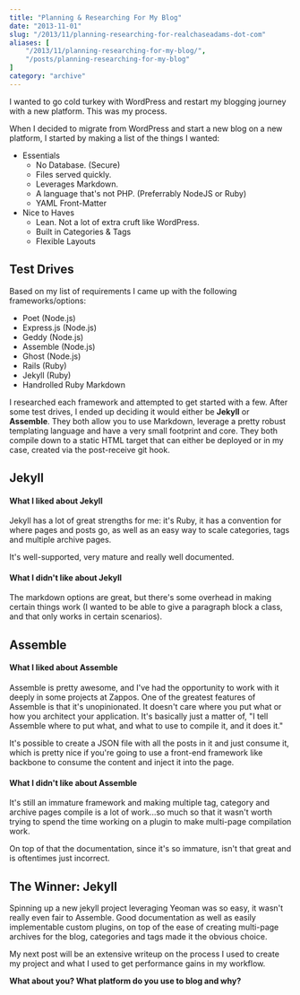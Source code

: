 ```yaml
---
title: "Planning & Researching For My Blog"
date: "2013-11-01"
slug: "/2013/11/planning-researching-for-realchaseadams-dot-com"
aliases: [
    "/2013/11/planning-researching-for-my-blog/",
    "/posts/planning-researching-for-my-blog"
]
category: "archive"
---
```


I wanted to go cold turkey with WordPress and restart my blogging journey with a new platform. This was my process.

When I decided to migrate from WordPress and start a new blog on a new platform, I started by making a list of the things I wanted:

- Essentials
  - No Database. (Secure)
  - Files served quickly.
  - Leverages Markdown.
  - A language that's not PHP. (Preferrably NodeJS or Ruby)
  - YAML Front-Matter
- Nice to Haves
  - Lean. Not a lot of extra cruft like WordPress.
  - Built in Categories &amp; Tags
  - Flexible Layouts

## Test Drives

Based on my list of requirements I came up with the following frameworks/options:

- Poet (Node.js)
- Express.js (Node.js)
- Geddy (Node.js)
- Assemble (Node.js)
- Ghost (Node.js)
- Rails (Ruby)
- Jekyll (Ruby)
- Handrolled Ruby Markdown

I researched each framework and attempted to get started with a few. After some test drives, I ended up deciding it would either be __Jekyll__ or __Assemble__. They both allow you to use Markdown, leverage a pretty robust templating language and have a very small footprint and core. They both compile down to a static HTML target that can either be deployed or in my case, created via the post-receive git hook.

## Jekyll

#### What I liked about Jekyll

Jekyll has a lot of great strengths for me: it's Ruby, it has a convention for where pages and posts go, as well as an easy way to scale categories, tags and multiple archive pages.

It's well-supported, very mature and really well documented.

#### What I didn't like about Jekyll

The markdown options are great, but there's some overhead in making certain things work (I wanted to be able to give a paragraph block a class, and that only works in certain scenarios).

## Assemble

#### What I liked about Assemble

Assemble is pretty awesome, and I've had the opportunity to work with it deeply in some projects at Zappos. One of the greatest features of Assemble is that it's unopinionated. It doesn't care where you put what or how you architect your application. It's basically just a matter of, "I tell Assemble where to put what, and what to use to compile it, and it does it."

It's possible to create a JSON file with all the posts in it and just consume it, which is pretty nice if you're going to use a front-end framework like backbone to consume the content and inject it into the page.

#### What I didn't like about Assemble

It's still an immature framework and making multiple tag, category and archive pages compile is a lot of work...so much so that it wasn't worth trying to spend the time working on a plugin to make multi-page compilation work.

On top of that the documentation, since it's so immature, isn't that great and is oftentimes just incorrect.

## The Winner: Jekyll

Spinning up a new jekyll project leveraging Yeoman was so easy, it wasn't really even fair to Assemble. Good documentation as well as easily implementable custom plugins, on top of the ease of creating multi-page archives for the blog, categories and tags made it the obvious choice.

My next post will be an extensive writeup on the process I used to create my project and what I used to get performance gains in my workflow.

__What about you? What platform do you use to blog and why?__
